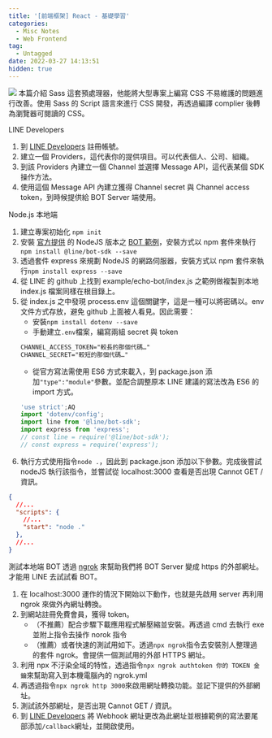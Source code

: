 ```yaml
---
title: '[前端框架] React - 基礎學習'
categories:
  - Misc Notes
  - Web Frontend
tag:
  - Untagged
date: 2022-03-27 14:13:51
hidden: true
---
```


![](assets/images/banner/scss.png)
本篇介紹 Sass 這套預處理器，他能將大型專案上編寫 CSS 不易維護的問題進行改善。使用 Sass 的 Script 語言來進行 CSS 開發，再透過編譯 complier 後轉為瀏覽器可閱讀的 CSS。

<!-- more -->

LINE Developers
1. 到 [LINE Developers](https://developers.line.biz/zh-hant/) 註冊帳號。
2. 建立一個 Providers，這代表你的提供項目。可以代表個人、公司、組織。
3. 到該 Providers 內建立一個 Channel 並選擇 Message API，這代表某個 SDK 操作方法。
4. 使用這個 Message API 內建立獲得 Channel secret 與 Channel access token，到時候提供給 BOT Server 端使用。

Node.js 本地端
1. 建立專案初始化 `npm init`
2. 安裝 [官方提供](https://developers.line.biz/zh-hant/docs/messaging-api/building-sample-bot-with-heroku/) 的 NodeJS 版本之 [BOT 範例](https://github.com/line/line-bot-sdk-nodejs)，安裝方式以 npm 套件來執行 `npm install @line/bot-sdk --save`
3. 透過套件 express 來規劃 NodeJS 的網路伺服器，安裝方式以 npm 套件來執行`npm install express --save`
4. 從 LINE 的 github 上找到 example/echo-bot/index.js 之範例做複製到本地 index.js 檔案同樣在根目錄上。
5. 從 index.js 之中發現 process.env 這個關鍵字，這是一種可以將密碼以。env 文件方式存放，避免 github 上面被人看見。因此需要：
   - 安裝`npm install dotenv --save`
   - 手動建立`.env`檔案，編寫兩組 secret 與 token
    ```txt .env
    CHANNEL_ACCESS_TOKEN="較長的那個代碼…"
    CHANNEL_SECRET="較短的那個代碼…"
    ```
   - 從官方寫法需使用 ES6 方式來載入，到 package.json 添加`"type":"module"`參數。並配合調整原本 LINE 建議的寫法改為 ES6 的 import 方式。
    ```js index.js
    'use strict';AQ
    import 'dotenv/config';
    import line from '@line/bot-sdk';
    import express from 'express';
    // const line = require('@line/bot-sdk');
    // const express = require('express');
    ```
6. 執行方式使用指令`node .`，因此到 package.json 添加以下參數。完成後嘗試 nodeJS 執行該指令，並嘗試從 localhost:3000 查看是否出現 Cannot GET / 資訊。
```json
{
  //...
  "scripts": {
    //...
    "start": "node ."
  },
  //...
}
```

測試本地端 BOT 透過 [ngrok](https://ngrok.com/) 來幫助我們將 BOT Server 變成 https 的外部網址。才能用 LINE 去試試看 BOT。
1. 在 localhost:3000 運作的情況下開始以下動作，也就是先啟用 server 再利用 ngrok 來做外內網址轉換。
2. 到網站註冊免費會員，獲得 token。
   - （不推薦）配合步驟下載應用程式解壓縮並安裝。再透過 cmd 去執行 exe 並附上指令去操作 norok 指令
   - （推薦）或者快速的測試用如下。透過`npx ngrok`指令去安裝別人整理過的套件 ngrok。會提供一個測試用的外部 HTTPS 網址。
3. 利用 npx 不汙染全域的特性，透過指令`npx ngrok authtoken 你的 TOKEN 金鑰`來幫助寫入到本機電腦內的 ngrok.yml
4. 再透過指令`npx ngrok http 3000`來啟用網址轉換功能。並記下提供的外部網址。
5. 測試該外部網址，是否出現 Cannot GET / 資訊。
6. 到 [LINE Developers](https://developers.line.biz/zh-hant/) 將 Webhook 網址更改為此網址並根據範例的寫法要尾部添加`/callback`網址，並開啟使用。
